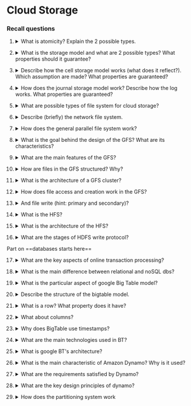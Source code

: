 # Cloud Storage

### Recall questions

1. <details markdown=1><summary markdown="span"> What is atomicity?  Explain the 2 possible types. </summary>
    
    \
    We want ==multi step operations that complete without any interruption==. Two types are:
    - ==all or nothing==: ex 2PC protocol (see #[[../Distributed Systems/DS II - Reaching Consensus]])
    - ==before or after==: the result of every write/read is the same no matter the order.

</details>

2. <details markdown=1><summary markdown="span"> What is the storage model and what are 2 possible types? What properties should it guarantee? </summary>
    
    \
    It is  a model that ==describes the layout of a data structure in physical storage==. Two possible types are:
    - ==cell storage==
    - ==journal storage==

    We also want the model to guarantee ==read/write coherence== and the previously mentioned forms of ==atomicity==.
    
</details>

3. <details markdown=1><summary markdown="span"> Describe how the cell storage model works (what does it reflect?). Which assumption are made? What properties are guaranteed?</summary>
    
    \
    In the cell storage model, we assume that:
    - ==cells have the same size==
    - each ==object fits exactly in one cell==
    - ==read/write unit are either sectors or blocks==

    The structure of the model ==reflects the physical organization of common storage media==. \
    It guarantees ==read/write coherence==, ==before or after atomicity==.
    
</details>

4. <details markdown=1><summary markdown="span"> How does the journal storage model work? Describe how the log works. What properties are guaranteed? </summary>
    
    \
    In this model, we have a ==manager and cell storage==. The idea is that ==the manager will interact with the cells, while the user can use an API to communicate with the manager==. 
    There is also a ==log to mantain the history of each cell==. \
    It guarantees ==all-or-nothing atomicity==.

</details>

5. <details markdown=1><summary markdown="span"> What are possible types of file system for cloud storage? </summary>
    
    \
    Possible types are:
    - ==network file system== (HP)
    - ==storage area network==
    - ==parallel file system== (HP)

    In the following we'll focus on high performance file systems.
    
</details>

6. <details markdown=1><summary markdown="span"> Describe (briefly) the network file system. </summary>
    
    \
    The nfs is characterized by:
    - ==client server model==
    - ==rpc interaction==
    - ==no scalability==
    
    ![](../../../static/CLD/clds1.png)

</details>

7. <details markdown=1><summary markdown="span"> How does the general parallel file system work? </summary>
    
    \
    The idea behind the PFS is to ==allow multiple clients to read and write concurrently from the same file==. It uses ==RAID== and is also able to recover from failure through the use of ==logs==.

</details>

8. <details markdown=1><summary markdown="span"> What is the goal behind the design of the GFS? What are its characteristics? </summary>
    
    \
    The google file system is ==built to manage petabytes of storage==. Its design is based on:
    - ==high reliability==
    - careful analysis of the file characteristics (?)
    - access model (?)
    
</details>

9. <details markdown=1><summary markdown="span"> What are the main features of the GFS? </summary>
    
    \
    Main features:
    - ==focus on appends== rather than random writes
    - ==sequential reads==
    - ==relaxed consistency==

</details>

10. <details markdown=1><summary markdown="span"> How are files in the GFS structured? Why? </summary>
    
    \
    Files in the GFS consist of ==multiple chunks==, to allow for ==better performance when dealing with large files== and ==reduce disk fragmentation==. 
    

</details>

11. <details markdown=1><summary markdown="span"> What is the architecture of a GFS cluster? </summary>
    
    \
    ![](../../../static/CLD/clds2.png) \
    While not shown in the picture, an operation log is mantained in order to recover from potential failures.

</details>

12. <details markdown=1><summary markdown="span"> How does file access and creation work in the GFS? </summary>
    
	\
	In case of an access, the ==master guarantees a lease on a certain chunk==. In case of creation, ==the master is directly responsible==. (?)
    

</details>

13. <details markdown=1><summary markdown="span"> And file write (hint: primary and secondary)? </summary>
    
	\
	![](../../../static/CLD/clds3.png)

</details>

14. <details markdown=1><summary markdown="span"> What is the HFS? </summary>
    
    \
	==Distributed filesystem that implements all the operations necessary to handle big data==.

</details>

15. <details markdown=1><summary markdown="span"> What is the architecture of the HFS? </summary>
    
    \
	The model is a ==classic master/slave model==, as also seen in [[../Big Data/BD II - MapReduce]] and [[../Big Data/BD III - Spark]]
    
</details>

16. <details markdown=1><summary markdown="span"> What are the stages of HDFS write protocol? </summary>
    
    \
	Three stages:
	- ==set up pipeline==
	- ==data streaming and replication== (req.)
	- ==shutdown of pipeline== (ack.)
    

</details>

Part on ==databases starts here==

17. <details markdown=1><summary markdown="span"> What are the key aspects of online transaction processing? </summary>
    
    \
	Necessary characteristics:
	- ==low latency==
	- ==scalability (horizontally)==
	- built in ==support for consensus== protocols
	- ==fault tolerance== (no single point of failure)
    
</details>

18. <details markdown=1><summary markdown="span"> What is the main difference between relational and noSQL dbs? </summary>
    
    \
	==NoSQL dbs guarantee that data will eventually be consistent== at some point in time.
    
</details>

19. <details markdown=1><summary markdown="span"> What is the particular aspect of google Big Table model? </summary>
    
    \
	In BigTable ==data is treated as uninterpreted strings==.
    

</details>

20. <details markdown=1><summary markdown="span"> Describe the structure of the bigtable model. </summary>
    
    \
	A BigTable is a ==sorted map==, described by:
	- ==row==
	- ==column==
	- ==timestamp==

	![](../../../static/CLD/clds4.png)
    

</details>

21. <details markdown=1><summary markdown="span"> What is a row? What property does it have? </summary>
    
    \
	Rows:
	- are arbitrary ==strings==
	- ==guarantee atomic read/write==
	- are divided in ==tablets for load balancing purposes==
    

</details>

22. <details markdown=1><summary markdown="span"> What about columns? </summary>
    
    \
	Columns:
	- are grouped into ==families==
	- have ==keys==

	For instance, a column might be `Language: ID`, another `Language: region` and so on. 

</details>

23. <details markdown=1><summary markdown="span"> Why does BigTable use timestamps? </summary>
    
    \
	BigTable uses ==timestamps in order to keep multiple versions of the same data==. Depending on the garbage collection, ==either the $n$ last versions or the versions of the $i$ previous days can are kept.==

</details>

24. <details markdown=1><summary markdown="span"> What are the main technologies used in BT? </summary>
    
    \
	Main technologies:
	- ==Google File System==
	- ==SSTable file format== 
	- ==Chubby==: distributed lock system
    
</details>

25. <details markdown=1><summary markdown="span"> What is google BT's architecture? </summary>
    
    \
	Again, we have a ==master/slave== arch. In particular:
	- ==master server==: assign tablets to servers
	- ==tablet server== (slaves) can be dinamically reassigned 
    
	![](../../../static/CLD/clds5.png)

</details>

26. <details markdown=1><summary markdown="span"> What is the main characteristic of Amazon Dynamo?  Why is it used? </summary>
    
    \
	It is based on ==optimistic replication techniques==: ==replicas can diverge, but eventually are updated to the same value==.
    This is used to increase ==availability in an environment prone to failure==.

</details>

27. <details markdown=1><summary markdown="span"> What are the requirements satisfied by Dynamo? </summary>
    
    \
	![](../../../static/CLD/clds6.png) \
	Note that this efficiency is achieved through ==weak consistency==.
    

</details>

28. <details markdown=1><summary markdown="span"> What are the key design principles of dynamo? </summary>
    
    \
	Key principles:
	- ==scalability==
	- ==symmetry: equal responsibility among nodes==
	- ==decentralized==
	- ==heterogeneous infrastructure==

</details>

29. <details markdown=1><summary markdown="span"> How does the partitioning system work </summary>
    
    \
	See [[../Distributed Systems/DS IX - A brief overview of consistent hashing]]
    

</details>
